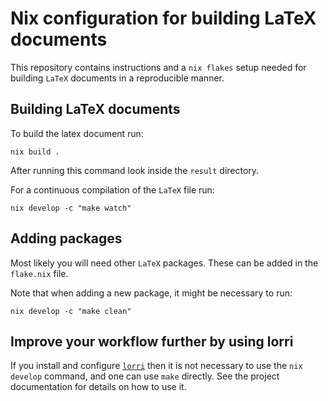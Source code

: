 # Nix configuration for building LaTeX documents

This repository contains instructions and a `nix flakes` setup needed for building
`LaTeX` documents in a reproducible manner.

## Building LaTeX documents

To build the latex document run:

```shell
nix build .
```

After running this command look inside the `result` directory.

For a continuous compilation of the `LaTeX` file run:

```shell
nix develop -c "make watch"
```

## Adding packages

Most likely you will need other `LaTeX` packages. These can be added in the `flake.nix` file.

Note that when adding a new package, it might be necessary to run:

```shell
nix develop -c "make clean"
```
## Improve your workflow further by using lorri

If you install and configure [`lorri`](https://github.com/target/lorri) then it
is not necessary to use the `nix develop` command, and one can use `make`
directly. See the project documentation for details on how to use it.
